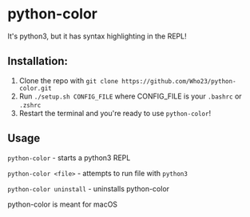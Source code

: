 # python-color

It's python3, but it has syntax highlighting in the REPL!

## Installation:
1. Clone the repo with `git clone https://github.com/Who23/python-color.git`
2. Run `./setup.sh CONFIG_FILE` where CONFIG_FILE is your `.bashrc` or `.zshrc`
3. Restart the terminal and you're ready to use `python-color`! 

## Usage
`python-color` - starts a python3 REPL

`python-color <file>` - attempts to run file with `python3`

`python-color uninstall` - uninstalls python-color

python-color is meant for macOS